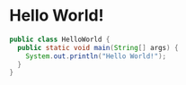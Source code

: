 # Hello World!

``` java
public class HelloWorld {
  public static void main(String[] args) {
    System.out.println("Hello World!");
  }
}
```